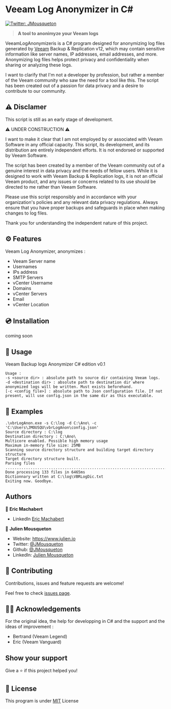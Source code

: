 # Veeam Log Anonymizer in C#
[![Twitter: JMousqueton](https://img.shields.io/twitter/follow/JMousqueton.svg?style=social)](https://twitter.com/JMousqueton)

> __A tool to anonimyze your Veeam logs__


VeeamLogAnonymizeris is a C# program designed for anonymizing log files generated by [Veeam](https://www.veeam.com) Backup & Replication v12,  which may contain sensitive information like server names, IP addresses, email addresses, and more. Anonymizing log files helps protect privacy and confidentiality when sharing or analyzing these logs.

I want to clarify that I'm not a developer by profession, but rather a member of the Veeam community who saw the need for a tool like this. The script has been created out of a passion for data privacy and a desire to contribute to our community.

## ⚠️ Disclamer 

This script is still as an early stage of development. 

⚠️ UNDER CONSTRUCTION ⚠️

I want to make it clear that I am not employed by or associated with Veeam Software in any official capacity. This script, its development, and its distribution are entirely independent efforts. It is not endorsed or supported by Veeam Software.

The script has been created by a member of the Veeam community out of a genuine interest in data privacy and the needs of fellow users. While it is designed to work with Veeam Backup & Replication logs, it is not an official Veeam product, and any issues or concerns related to its use should be directed to me rather than Veeam Software.

Please use this script responsibly and in accordance with your organization's policies and any relevant data privacy regulations. Always ensure that you have proper backups and safeguards in place when making changes to log files.

Thank you for understanding the independent nature of this project.

## ⚙️ Features

Veeam Log Anonymizer, anonymizes : 

- Veeam Server name 
- Usernames 
- IPs address 
- SMTP Servers     
- vCenter Username 
- Domains
- vCenter Servers
- Email
- vCenter Location

## 💿 Installation

coming soon

## 🚀 Usage 

Veeam Backup logs Anonymizer C# edition v0.1

```
Usage :
-s <source dir> : absolute path to source dir containing Veeam logs.
-d <destination dir> : absolute path to destination dir where anonymized logs will be written. Must exists beforehand.
[-c <config file>] : absolute path to Json configuration file. If not present, will use config.json in the same dir as this executable.
```

## 📝 Examples 

```
.\vbrLogAnon.exe -s C:\log -d C:\Ano\ -c 'C:\Users\JMOUSQU\vbrLogAnon\config.json'
Source directory : C:\log
Destination directory : C:\Ano\
Multicore enabled. Possible high memory usage
Maximum in-memory file size: 25MB
Scanning source directory structure and building target directory structure
Target directory structure built.
Parsing files
......................................................................................................................................
Done processing 133 files in 6465ms
Dictionnary written at C:\log\VBRLogDic.txt
Exiting now. Goodbye.
```



## Authors

👤 **Eric Machabert**

* LinkedIn [Eric Machabert](https://www.linkedin.com/in/eric-machabert-5069b616)

👤 **Julien Mousqueton**

* Website: <https://www.julien.io>
* Twitter: [@JMousqueton](https://twitter.com/JMousqueton)
* Github: [@JMousqueton](https://github.com/JMousqueton)
* LinkedIn: [Julien Mousqueton](https://linkedin.com/in/julienmousqueton)

## 🤝 Contributing

Contributions, issues and feature requests are welcome!

Feel free to check [issues page](https://github.com/JMousqueton/VBRLogAnonymizer/issues).

## 🙏🏻 Acknowledgements

For the original idea, the help for developping in C# and the support and the ideas of improvement :   

* Bertrand (Veeam Legend)
* Eric (Veeam Vanguard)
  
## Show your support

Give a ⭐️ if this project helped you!

## 📝 License

This program is under [MIT](LICENSE.txt) License
